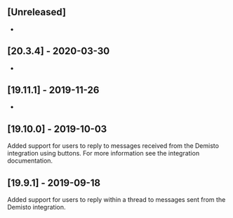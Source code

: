 ## [Unreleased]
-

## [20.3.4] - 2020-03-30
-

## [19.11.1] - 2019-11-26
-

## [19.10.0] - 2019-10-03
Added support for users to reply to messages received from the Demisto integration using buttons. For more information see the integration documentation.

## [19.9.1] - 2019-09-18
Added support for users to reply within a thread to messages sent from the Demisto integration.
